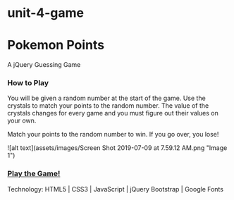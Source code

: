 # unit-4-game

# Pokemon Points
A jQuery Guessing Game

### How to Play
You will be given a random number at the start of the game. Use the crystals to match your points to the random number. The value of the crystals changes for every game and you must figure out their values on your own.

Match your points to the random number to win. If you go over, you lose!

![alt text](assets/images/Screen Shot 2019-07-09 at 7.59.12 AM.png "Image 1")

### [Play the Game!](https://ragobash.github.io/unit-4-game/)

Technology:
HTML5 | CSS3 | JavaScript | jQuery
Bootstrap | Google Fonts
